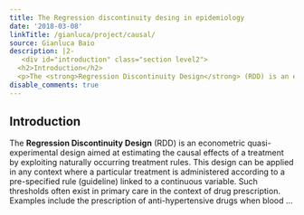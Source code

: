 ```yaml
---
title: The Regression discontinuity desing in epidemiology
date: '2018-03-08'
linkTitle: /gianluca/project/causal/
source: Gianluca Baio
description: |2-
   <div id="introduction" class="section level2">
  <h2>Introduction</h2>
  <p>The <strong>Regression Discontinuity Design</strong> (RDD) is an econometric quasi-experimental design aimed at estimating the causal effects of a treatment by exploiting naturally occurring treatment rules. This design can be applied in any context where a particular treatment is administered according to a pre-specified rule (guideline) linked to a continuous variable. Such thresholds often exist in primary care in the context of drug prescription. Examples include the prescription of anti-hypertensive drugs when blood  ...
disable_comments: true
---
```

 <div id="introduction" class="section level2">
<h2>Introduction</h2>
<p>The <strong>Regression Discontinuity Design</strong> (RDD) is an econometric quasi-experimental design aimed at estimating the causal effects of a treatment by exploiting naturally occurring treatment rules. This design can be applied in any context where a particular treatment is administered according to a pre-specified rule (guideline) linked to a continuous variable. Such thresholds often exist in primary care in the context of drug prescription. Examples include the prescription of anti-hypertensive drugs when blood  ...